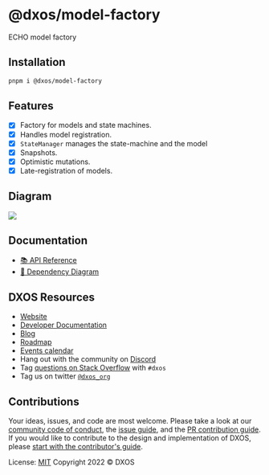 # @dxos/model-factory

ECHO model factory

## Installation

```bash
pnpm i @dxos/model-factory
```

## Features

- [x] Factory for models and state machines.
- [x] Handles model registration.
- [x] `StateManager` manages the state-machine and the model
- [x] Snapshots.
- [x] Optimistic mutations.
- [x] Late-registration of models.

## Diagram

![](../../../docs/assets/diagrams/model-state.drawio.svg)

## Documentation

- [📚 API Reference](https://docs.dxos.org/api/@dxos/model-factory)
- [🧩 Dependency Diagram](./docs/README.md)

## DXOS Resources

- [Website](https://dxos.org)
- [Developer Documentation](https://docs.dxos.org)
- [Blog](https://blog.dxos.org)
- [Roadmap](https://docs.dxos.org/roadmap)
- [Events calendar](https://blog.dxos.org/events)
- Hang out with the community on [Discord](https://dxos.org/discord)
- Tag [questions on Stack Overflow](https://stackoverflow.com/questions/tagged/dxos) with `#dxos`
- Tag us on twitter [`@dxos_org`](https://twitter.com/dxos_org)

## Contributions

Your ideas, issues, and code are most welcome. Please take a look at our [community code of conduct](), the [issue guide](https://github.com/dxos/dxos/issues), and the [PR contribution guide](). If you would like to contribute to the design and implementation of DXOS, please [start with the contributor's guide]().

License: [MIT](./LICENSE.md) Copyright 2022 © DXOS
